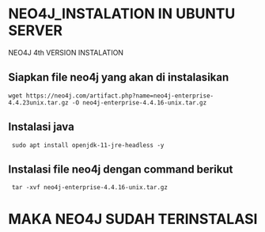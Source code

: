 # NEO4J_INSTALATION IN UBUNTU SERVER
NEO4J 4th VERSION INSTALATION

## Siapkan file neo4j yang akan di instalasikan
    wget https://neo4j.com/artifact.php?name=neo4j-enterprise-4.4.23unix.tar.gz -O neo4j-enterprise-4.4.16-unix.tar.gz

## Instalasi java 
     sudo apt install openjdk-11-jre-headless -y

## Instalasi file neo4j dengan command berikut
     tar -xvf neo4j-enterprise-4.4.16-unix.tar.gz
# MAKA NEO4J SUDAH TERINSTALASI
